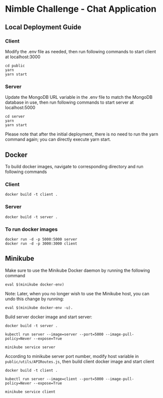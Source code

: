 # Nimble Challenge - Chat Application


## Local Deployment Guide
### Client
Modify the .env file as needed, then run following commands to start client at localhost:3000
```
cd public 
yarn
yarn start
```

### Server
Update the MongoDB URL variable in the .env file to match the MongoDB database in use, then run following commands to start server at localhost:5000
```
cd server
yarn
yarn start
```
Please note that after the initial deployment, there is no need to run the yarn command again; you can directly execute yarn start.

## Docker
To build docker images, navigate to corresponding directory and run following commands
### Client
```
docker build -t client .
```
### Server
```
docker build -t server .
```
### To run docker images
```
docker run -d -p 5000:5000 server
docker run -d -p 3000:3000 client
```
## Minikube
Make sure to use the Minikube Docker daemon by running the following command
```
eval $(minikube docker-env)
```
Note: Later, when you no longer wish to use the Minikube host, you can undo this change by running:
```
eval $(minikube docker-env -u).
```
Build server docker image and start server:
```
docker build -t server .

kubectl run server --image=server --port=5000 --image-pull-policy=Never --expose=True

minikube service server
```
According to minikube server port number, modify host variable in ```public/utils/APIRoutes.js```, then build client docker image and start client
```
docker build -t client .

kubectl run server --image=client --port=5000 --image-pull-policy=Never --expose=True

minikube service client
```
